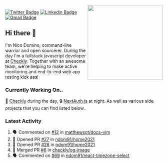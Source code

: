 <img align="right" src="https://user-images.githubusercontent.com/7415984/172472491-91b16eac-fa22-4ecf-92df-d687139fd1f9.gif" width="240" />


[![Twitter Badge](https://img.shields.io/badge/-@ndom91-1ca0f1?style=flat-square&labelColor=1ca0f1&logo=twitter&logoColor=white&link=https://twitter.com/ndom91)](https://twitter.com/ndom91) [![Linkedin Badge](https://img.shields.io/badge/-ndom91-blue?style=flat-square&logo=Linkedin&logoColor=white&link=https://www.linkedin.com/in/ndom91/)](https://www.linkedin.com/in/ndom91/) [![Gmail Badge](https://img.shields.io/badge/-yo@ndo.dev-c14438?style=flat-square&logo=mail.ru&logoColor=white&link=mailto:yo@ndo.dev)](mailto:yo@ndo.dev)

## Hi there 👋

I'm Nico Domino, command-line warrior and open sourcerer. During the day I'm a fullstack javascript developer at [Checkly](https://checklyhq.com). Together with an awesome team, we're helping to make active monitoring and end-to-end web app testing kick ass!

### Currently Working On..

🦝 [Checkly](https://checklyhq.com) during the day, 🔒 [NextAuth.js](https://github.com/nextauthjs/next-auth) at night. As well as various side projects that you can find listed below..

<!--START_SECTION_PROFILE_VIEWS:readme-info-->
<!--END_SECTION_PROFILE_VIEWS:readme-info-->

<!--START_SECTION_DAILY_COMMIT:readme-info-->
<!--END_SECTION_DAILY_COMMIT:readme-info-->

<!--START_SECTION_WEEKLY_COMMIT:readme-info-->
<!--END_SECTION_WEEKLY_COMMIT:readme-info-->

### Latest Activity

<!--START_SECTION:activity-->
1. 🗣 Commented on [#12](https://github.com/matthewsot/docs-vim/issues/12) in [matthewsot/docs-vim](https://github.com/matthewsot/docs-vim)
2. 💪 Opened PR [#27](https://github.com/ndom91/home2021/pull/27) in [ndom91/home2021](https://github.com/ndom91/home2021)
3. 💪 Opened PR [#26](https://github.com/ndom91/home2021/pull/26) in [ndom91/home2021](https://github.com/ndom91/home2021)
4. 🎉 Merged PR [#6](https://github.com/checkly/og-image/pull/6) in [checkly/og-image](https://github.com/checkly/og-image)
5. 🗣 Commented on [#69](https://github.com/ndom91/react-timezone-select/issues/69) in [ndom91/react-timezone-select](https://github.com/ndom91/react-timezone-select)
<!--END_SECTION:activity-->
